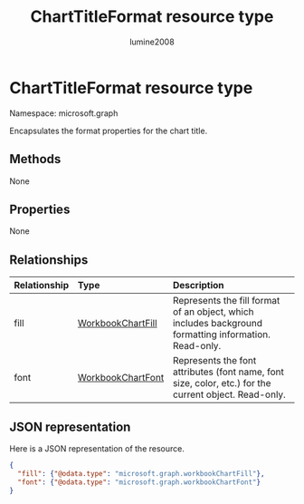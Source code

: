 ﻿---
title: "ChartTitleFormat resource type"
description: "Encapsulates the format properties for the chart title."
author: "lumine2008"
localization_priority: Normal
ms.prod: "excel"
doc_type: resourcePageType
---

# ChartTitleFormat resource type

Namespace: microsoft.graph

Encapsulates the format properties for the chart title.

## Methods

None

## Properties

None

## Relationships

| Relationship | Type                              | Description                                                                                           |
| :----------- | :-------------------------------- | :---------------------------------------------------------------------------------------------------- |
| fill         | [WorkbookChartFill](chartfill.md) | Represents the fill format of an object, which includes background formatting information. Read-only. |
| font         | [WorkbookChartFont](chartfont.md) | Represents the font attributes (font name, font size, color, etc.) for the current object. Read-only. |

## JSON representation

Here is a JSON representation of the resource.

<!--{
  "blockType": "resource",
  "optionalProperties": [],
  "baseType": "microsoft.graph.entity",
  "@odata.type": "microsoft.graph.workbookChartTitleFormat"
}-->

```json
{
  "fill": {"@odata.type": "microsoft.graph.workbookChartFill"},
  "font": {"@odata.type": "microsoft.graph.workbookChartFont"}
}
```

<!-- uuid: 8fcb5dbc-d5aa-4681-8e31-b001d5168d79
2015-10-25 14:57:30 UTC -->

<!-- {
  "type": "#page.annotation",
  "description": "ChartAreaFormat resource",
  "keywords": "",
  "section": "documentation",
  "tocPath": ""
}-->
